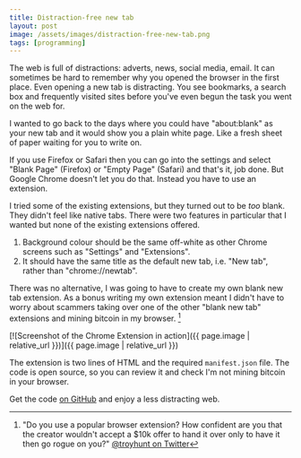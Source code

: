 ```yaml
---
title: Distraction-free new tab
layout: post
image: /assets/images/distraction-free-new-tab.png
tags: [programming]
---
```


The web is full of distractions: adverts, news, social media, email. It can sometimes be hard to remember why you opened the browser in the first place. Even opening a new tab is distracting. You see bookmarks, a search box and frequently visited sites before you've even begun the task you went on the web for.

I wanted to go back to the days where you could have "about:blank" as your new tab and it would show you a plain white page. Like a fresh sheet of paper waiting for you to write on.

If you use Firefox or Safari then you can go into the settings and select "Blank Page" (Firefox) or "Empty Page" (Safari) and that's it, job done. But Google Chrome doesn't let you do that. Instead you have to use an extension.

I tried some of the existing extensions, but they turned out to be _too_ blank. They didn't feel like native tabs. There were two features in particular that I wanted but none of the existing extensions offered.

1. Background colour should be the same off-white as other Chrome screens such as "Settings" and "Extensions".
2. It should have the same title as the default new tab, i.e. "New tab", rather than "chrome://newtab".

There was no alternative, I was going to have to create my own blank new tab extension. As a bonus writing my own extension meant I didn't have to worry about scammers taking over one of the other "blank new tab" extensions and mining bitcoin in my browser. [^1]

[![Screenshot of the Chrome Extension in action]({{ page.image | relative_url }})]({{ page.image | relative_url }})

The extension is two lines of HTML and the required `manifest.json` file. The code is open source, so you can review it and check I'm not mining bitcoin in your browser.

Get the code [on GitHub](https://github.com/chrismytton/blanktab) and enjoy a less distracting web.

[^1]: "Do you use a popular browser extension? How confident are you that the creator wouldn't accept a $10k offer to hand it over only to have it then go rogue on you?" [@troyhunt on Twitter](https://twitter.com/troyhunt/status/1037457241840877568)
